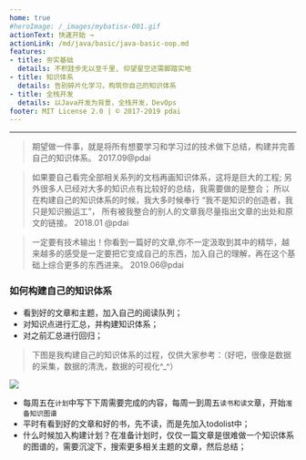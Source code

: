 ```yaml
---
home: true
#heroImage: /_images/mybatisx-001.gif
actionText: 快速开始 →
actionLink: /md/java/basic/java-basic-oop.md
features:
- title: 夯实基础
  details: 不积跬步无以至千里, 仰望星空还需脚踏实地
- title: 知识体系
  details: 告别碎片化学习，构筑你自己的知识体系
- title: 全栈开发
  details: 以Java开发为背景，全栈开发，DevOps
footer: MIT License 2.0 | © 2017-2019 pdai
---
```


---

> 期望做一件事，就是将所有想要学习和学习过的技术做下总结，构建并完善自己的知识体系。 2017.09@pdai

> 如果要自己看完全部相关系列的文档再画知识体系，这将是巨大的工程; 另外很多人已经对大多的知识点有比较好的总结，我需要做的是整合； 所以在构建自己的知识体系的时候，我大多时候奉行 “我不是知识的创造者，我只是知识搬运工”， 所有被我整合的别人的文章我尽量指出文章的出处和原文的链接。 2018.01 @pdai

> 一定要有技术输出！你看到一篇好的文章,你不一定汲取到其中的精华，越来越多的感受是一定要把它变成自己的东西，加入自己的理解，再在这个基础上综合更多的东西进来。 2019.06@pdai

### 如何构建自己的知识体系
+ 看到好的文章和主题，加入自己的阅读队列；
+ 对知识点进行汇总，并构建知识体系；
+ 对之前汇总进行回归；

> 下图是我构建自己的知识体系的过程，仅供大家参考：（好吧，很像是数据的采集，数据的清洗，数据的可视化^_^）

![](/_images/arch_workflow.png)


+ 每周五在`计划`中写下下周需要完成的内容，每周一到周五`读书和读文`章，开始`准备知识图谱`
+ 平时有看到好的文章和好的书，先不读，而是先加入todolist中；
+ 什么时候加入构建计划？在准备计划时，仅仅一篇文章是很难做一个知识体系的图谱的，需要沉淀下，搜索更多相关主题的文章，然后总结；

